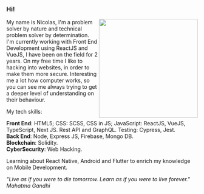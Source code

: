 ### Hi!

<p>
  <img width="260px" align="right" src="https://user-images.githubusercontent.com/66505477/235744561-be843a4b-dc3b-4302-b767-a9ce8a8bfde5.png">
  <p align="left">
My name is Nicolas, I'm a problem solver by nature and technical problem solver by determination.  
I'm currently working with Front End Development using ReactJS and VueJS, I have been on the field for 2 years.  
On my free time I like to hacking into websites, in order to make them more secure.  
Interesting me a lot how computer works, so you can see me always trying to get a deeper level of understanding on their behaviour.  

My tech skills:

**Front End**: HTML5; CSS: SCSS, CSS in JS; JavaScript: ReactJS, VueJS,  
TypeScript, Next JS. Rest API and GraphQL. Testing: Cypress, Jest.  
**Back End**: Node, Express JS, Firebase, Mongo DB.  
**Blockchain**: Solidity.  
**CyberSecurity**: Web Hacking.    

Learning about React Native, Android and Flutter to enrich my knowledge on Mobile Development.
    
*"Live as if you were to die tomorrow. Learn as if you were to live forever."  
Mahatma Gandhi*
</p>
</p>

